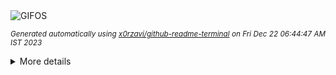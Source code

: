 <div align="justify">
<picture>
    <source media="(prefers-color-scheme: dark)" srcset="https://i.ibb.co/pKnVCBk/output-gif.gif">
    <source media="(prefers-color-scheme: light)" srcset="https://i.ibb.co/pKnVCBk/output-gif.gif">
    <img alt="GIFOS" src="https://i.ibb.co/pKnVCBk/output-gif.gif">
</picture>

<sub><i>Generated automatically using [x0rzavi/github-readme-terminal](https://github.com/x0rzavi/github-readme-terminal) on Fri Dec 22 06:44:47 AM IST 2023</i></sub>

<details>
<summary>More details</summary>

</details>
</div>

<!-- Image deletion URL: https://ibb.co/1XbyHt4/1952a8a895bb61037631c753555dbf20 -->